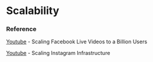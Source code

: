 # Scalability

### Reference

[Youtube](https://youtu.be/IO4teCbHvZw) - Scaling Facebook Live Videos to a Billion Users

[Youtube](https://youtu.be/hnpzNAPiC0E) - Scaling Instagram Infrastructure